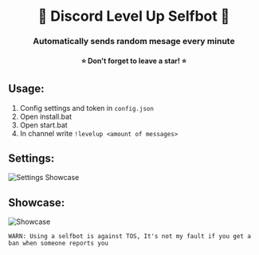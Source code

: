 <h1 align="center">💫 Discord Level Up Selfbot 💫</h1>
<h3 align="center">Automatically sends random mesage every minute</h3>
<h4 align="center">⭐ Don't forget to leave a star! ⭐</h4>



## Usage:
1. Config settings and token in `config.json`
2. Open install.bat
3. Open start.bat
5. In channel write `!levelup <amount of messages>`

## Settings:
![Settings Showcase](https://camo.githubusercontent.com/91fb91dbef076670a6791ffdea7bcf3591e36643/68747470733a2f2f7768657265732d6d792d74612e636f2f74504a58576c2e706e67)

## Showcase:
![Showcase](https://i.imgur.com/y74t2eA.png)

`WARN: Using a selfbot is against TOS, It's not my fault if you get a ban when someone reports you`
